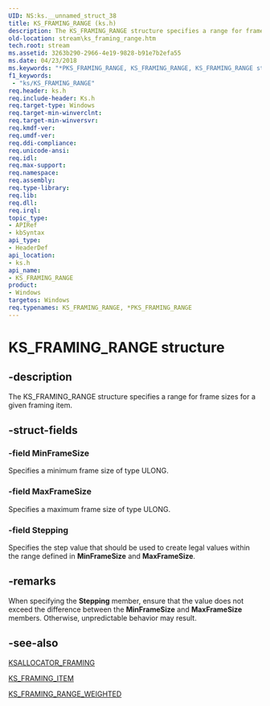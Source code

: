 ```yaml
---
UID: NS:ks.__unnamed_struct_38
title: KS_FRAMING_RANGE (ks.h)
description: The KS_FRAMING_RANGE structure specifies a range for frame sizes for a given framing item.
old-location: stream\ks_framing_range.htm
tech.root: stream
ms.assetid: 3263b290-2966-4e19-9828-b91e7b2efa55
ms.date: 04/23/2018
ms.keywords: "*PKS_FRAMING_RANGE, KS_FRAMING_RANGE, KS_FRAMING_RANGE structure [Streaming Media Devices], PKS_FRAMING_RANGE, PKS_FRAMING_RANGE structure pointer [Streaming Media Devices], ks-struct_a489de91-e530-4185-9344-0ab4fe426cc8.xml, ks/KS_FRAMING_RANGE, ks/PKS_FRAMING_RANGE, stream.ks_framing_range"
f1_keywords:
 - "ks/KS_FRAMING_RANGE"
req.header: ks.h
req.include-header: Ks.h
req.target-type: Windows
req.target-min-winverclnt: 
req.target-min-winversvr: 
req.kmdf-ver: 
req.umdf-ver: 
req.ddi-compliance: 
req.unicode-ansi: 
req.idl: 
req.max-support: 
req.namespace: 
req.assembly: 
req.type-library: 
req.lib: 
req.dll: 
req.irql: 
topic_type:
- APIRef
- kbSyntax
api_type:
- HeaderDef
api_location:
- ks.h
api_name:
- KS_FRAMING_RANGE
product:
- Windows
targetos: Windows
req.typenames: KS_FRAMING_RANGE, *PKS_FRAMING_RANGE
---
```


# KS_FRAMING_RANGE structure


## -description


The KS_FRAMING_RANGE structure specifies a range for frame sizes for a given framing item.


## -struct-fields




### -field MinFrameSize

Specifies a minimum frame size of type ULONG.


### -field MaxFrameSize

Specifies a maximum frame size of type ULONG.


### -field Stepping

Specifies the step value that should be used to create legal values within the range defined in <b>MinFrameSize</b> and <b>MaxFrameSize</b>.


## -remarks



When specifying the <b>Stepping</b> member, ensure that the value does not exceed the difference between the <b>MinFrameSize</b> and <b>MaxFrameSize</b> members. Otherwise, unpredictable behavior may result.




## -see-also




<a href="https://docs.microsoft.com/windows-hardware/drivers/ddi/ks/ns-ks-ksallocator_framing">KSALLOCATOR_FRAMING</a>



<a href="https://docs.microsoft.com/windows-hardware/drivers/ddi/ks/ns-ks-ks_framing_item">KS_FRAMING_ITEM</a>



<a href="https://docs.microsoft.com/windows-hardware/drivers/ddi/ks/ns-ks-ks_framing_range_weighted">KS_FRAMING_RANGE_WEIGHTED</a>
 

 

